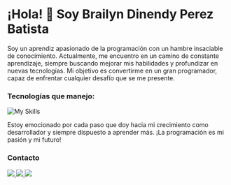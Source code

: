 # ¡Hola! 👋 Soy Brailyn Dinendy Perez Batista

Soy un aprendiz apasionado de la programación con un hambre insaciable de conocimiento. Actualmente, me encuentro en un camino de constante aprendizaje, siempre buscando mejorar mis habilidades y profundizar en nuevas tecnologías. Mi objetivo es convertirme en un gran programador, capaz de enfrentar cualquier desafío que se me presente.

### Tecnologías que manejo:

![My Skills](https://skillicons.dev/icons?i=cs,dotnet,git,github,java,html,css&theme=light)

Estoy emocionado por cada paso que doy hacia mi crecimiento como desarrollador y siempre dispuesto a aprender más. ¡La programación es mi pasión y mi futuro!

### Contacto

<p>
  <a href="mailto:BrailynPerezbatista@gmai.com" target="_blank">
    <img src="https://skillicons.dev/icons?i=gmail&theme=light"/>
  </a>
  <a href="https://www.instagram.com/brailyn_y_lyn/" target="_blank">
    <img src="https://skillicons.dev/icons?i=instagram&theme=light"/>
  </a>
  <a href="www.linkedin.com/in/brailyn-perez-a385b725a" target="_blank">
    <img src="https://skillicons.dev/icons?i=linkedin&theme=light"/>
  </a>
  
</p>

